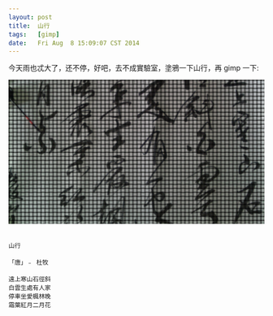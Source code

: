 ```yaml
---
layout:	post
title:	山行
tags:	[gimp]
date:   Fri Aug  8 15:09:07 CST 2014
---
```


今天雨也忒大了，还不停，好吧，去不成實驗室，塗鴉一下山行，再 gimp 一下:

![dumu][1]

```

山行

「唐」﹣ 杜牧

遠上寒山石徑斜
白雲生處有人家
停車坐愛楓林晚
霜葉紅月二月花

```

[1]: /data/img/dumu.jpg
